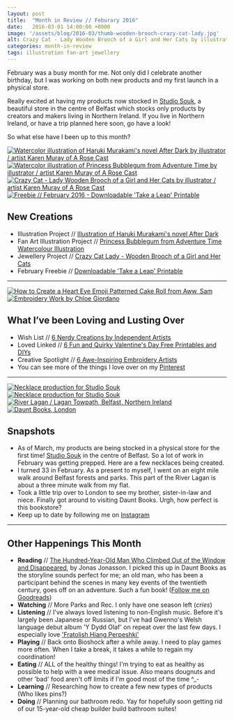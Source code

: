 ```yaml
---
layout: post
title:  "Month in Review // Feburary 2016"
date:   2016-03-01 14:00:00 +0000
image: '/assets/blog/2016-03/thumb-wooden-brooch-crazy-cat-lady.jpg'
alt: Crazy Cat - Lady Wooden Brooch of a Girl and Her Cats by illustrator / artist Karen Muray of A Rose Cast
categories: month-in-review
tags: illustration fan-art jewellery 
---
```


<p class="intro">February was a busy month for me. Not only did I celebrate another birthday, but I was working on both new products and my first launch in a physical store.</p>

Really excited at having my products now stocked in [Studio Souk](http://www.studiosouk.com), a beautiful store in the centre of Belfast which stocks only products by creators and makers living in Northern Ireland. If you live in Northern Ireland, or have a trip planned here soon, go have a look!

So what else have I been up to this month?

<div class="row">
	<div class="col-md-6">
		<a href="/my-work/2016/02/16/haruki-murakami-after-dark.html" title="My Work // Illustration of Haruki Murakami's novel After Dark"><img src="/assets/folio/murakami/illustration-murakami-afterdark.jpg" alt="Watercolor illustration of Haruki Murakami's novel After Dark by illustrator / artist Karen Muray of A Rose Cast" title="Watercolor illustration of Haruki Murakami's novel After Dark by illustrator / artist Karen Muray of A Rose Cast"></a>
	</div>
	<div class="col-md-6">
		<a href="/my-work/2016/02/23/princess-bubblegum-adventure-time-fanart.html" title="My Work // Princess Bubblegum from Adventure Time Watercolour Illustration"><img src="/assets/folio/fanart/illustration-fanart-princess-bubblegum.jpg" alt="Watercolor illustration of Princess Bubblegum from Adventure Time by illustrator / artist Karen Muray of A Rose Cast" title="Watercolor illustration of Princess Bubblegum from Adventure Time by illustrator / artist Karen Muray of A Rose Cast"></a>
	</div>
</div>

<div class="row">
	<div class="col-md-6">
		<a href="/my-work/2016/02/09/crazy-cat-lady.html" title="My Work // Crazy Cat Lady | Wooden Brooch of a Girl and Her Cats"><img src="/assets/folio/wsb/wooden-brooch-crazy-cat-lady.jpg" alt="Crazy Cat - Lady Wooden Brooch of a Girl and Her Cats by illustrator / artist Karen Muray of A Rose Cast" title="Crazy Cat - Lady Wooden Brooch of a Girl and Her Cats by illustrator / artist Karen Muray of A Rose Cast"></a>
	</div>
	<div class="col-md-6">
		<a href="/freebies/2016/02/02/freebie-take-a-leap-printable.html" title="Freebie // February 2016 - Downloadable 'Take a Leap' Printable"><img src="/assets/blog/2016-02/freebie-february-leap-printable-01.jpg" alt="Freebie // February 2016 - Downloadable 'Take a Leap' Printable" title="Freebie // February 2016 - Downloadable 'Take a Leap' Printable"></a>
	</div>
</div>

New Creations
---

+ Illustration Project // [Illustration of Haruki Murakami's novel After Dark](/my-work/2016/02/16/haruki-murakami-after-dark.html)
+ Fan Art Illustration Project // [Princess Bubblegum from Adventure Time Watercolour Illustration](/my-work/2016/02/23/princess-bubblegum-adventure-time-fanart.html)
+ Jewellery Project // [Crazy Cat Lady - Wooden Brooch of a Girl and Her Cats](/my-work/2016/02/09/crazy-cat-lady.html)
+ February Freebie // [Downloadable 'Take a Leap' Printable](/freebies/2016/02/02/freebie-take-a-leap-printable.html)

* * *

<div class="row">
	<div class="col-md-4">
		<a href="/wish-list/2016/02/25/6-nerdy-creations-by-independent-artists.html" title="Wish List // 6 Nerdy Creations by Independent Artists"><img src="/assets/blog/2016-02/steve-zissou-bill-murray-life-aquatic.jpg" alt="" title="Steve Zissou / Bill Murray pin, from Wes Anderson's The Life Aquatic"></a>
	</div>
	<div class="col-md-4">
		<a href="/loved-links/2016/02/12/6-fun-quirky-valentines-day-free-printables-diys.html" title="Loved Links // 6 Fun and Quirky Valentine's Day Free Printables and DIYs"><img src="/assets/blog/2016-02/valentines-heart-eye-emoji-patterned-cake-roll.jpg" alt="How to Create a Heart Eye Emoji Patterned Cake Roll from Aww, Sam" title="How to Create a Heart Eye Emoji Patterned Cake Roll from Aww, Sam"></a>
	</div>
	<div class="col-md-4">
		<a href="/creative-spotlight/2016/02/18/6-awe-inspiring-embroidery-artists.html" title="Creative Spotlight // 6 Awe-Inspiring Embroidery Artists"><img src="/assets/blog/2016-02/embroidery-chloe-giordano.jpg" alt="Embroidery Work by Chloe Giordano" title="Embroidery Work by Chloe Giordano"></a>
	</div>
</div>

What I’ve been Loving and Lusting Over
---
+ Wish List // [6 Nerdy Creations by Independent Artists](/wish-list/2016/02/25/6-nerdy-creations-by-independent-artists.html)
+ Loved Linked // [6 Fun and Quirky Valentine's Day Free Printables and DIYs](/loved-links/2016/02/12/6-fun-quirky-valentines-day-free-printables-diys.html)
+ Creative Spotlight // [6 Awe-Inspiring Embroidery Artists](/creative-spotlight/2016/02/18/6-awe-inspiring-embroidery-artists.html)
+ You can see more of the things I love over on my [Pinterest](http://pinterest.com/arosecast)

* * *

<div class="row">
	<div class="col-md-6">
		<a href="https://www.instagram.com/p/BBhzX8hGFTA/" title="Necklace production for Studio Souk on Instagram"><img src="/assets/blog/2016-03/instagram-necklace-production01.jpg" alt="Necklace production for Studio Souk" title="Necklace production for Studio Souk"></a>
	</div>
	<div class="col-md-6">
		<a href="https://www.instagram.com/p/BBz-PD5mFc-/" title="Necklace production for Studio Souk on Instagram"><img src="/assets/blog/2016-03/instagram-necklace-production02.jpg" alt="Necklace production for Studio Souk" title="Necklace production for Studio Souk"></a>
	</div>
</div>

<div class="row">
	<div class="col-md-6">
		<a href="https://www.instagram.com/p/BBpJsl-mFfI/" title="River Lagan / Lagan Towpath, Belfast, Northern Ireland on Instagram"><img src="/assets/blog/2016-03/instagram-river-lagan-belfast.jpg" alt="River Lagan / Lagan Towpath, Belfast, Northern Ireland" title="River Lagan / Lagan Towpath, Belfast, Northern Ireland"></a>
	</div>
	<div class="col-md-6">
		<a href="https://www.instagram.com/p/BCIh81AmFfy/" title="Daunt Books, London on Instagram"><img src="/assets/blog/2016-03/instagram-daunt-books-london.jpg" alt="Daunt Books, London" title="Daunt Books, London"></a>
	</div>
</div>

Snapshots
---
+ As of March, my products are being stocked in a physical store for the first time! [Studio Souk](http://www.studiosouk.com) in the centre of Belfast. So a lot of work in February was getting prepped. Here are a few necklaces being created.
+ I turned 33 in February. As a present to myself, I went on an eight mile walk around Belfast forests and parks. This part of the River Lagan is about a three minute walk from my flat.
+ Took a little trip over to London to see my brother, sister-in-law and niece. Finally got around to visiting Daunt Books. Urgh, how perfect is this bookstore?
+ Keep up to date by following me on [Instagram](http://instagram.com/arosecast)

* * *

Other Happenings This Month
---
+ <strong>Reading</strong> // <a href="https://www.goodreads.com/book/show/13486632-the-hundred-year-old-man-who-climbed-out-of-the-window-and-disappeared" title="The Hundred-Year-Old Man Who Climbed Out of the Window and Disappeared by Jonas Jonasson on Goodreads">The Hundred-Year-Old Man Who Climbed Out of the Window and Disappeared</a>, by Jonas Jonasson. I picked this up in Daunt Books as the storyline sounds perfect for me; an old man, who has been a participant behind the scenes in many key events of the twentieth century, goes off on an adventure. Such a fun book! ([Follow me on Goodreads](https://www.goodreads.com/user/show/1680658-karen-murray))
+ <strong>Watching</strong> // More Parks and Rec. I only have one season left (*cries*)
+ <strong>Listening</strong> // I've always loved listening to non-English music. Before it's largely been Japanese or Russian, but I've had Gwenno's Welsh language debut album 'Y Dydd Olaf' on repeat over the last few days. I especially love <a href="https://youtu.be/OClOH2BP4LI" title="Fratolish Hiang Perpeshki by Gwenno">'Fratolish Hiang Perpeshki'</a>
+ <strong>Playing</strong> // Back onto Bioshock after a while away. I need to play games more often. When I take a break, it takes a while to regain my coordination!
+ <strong>Eating</strong> // ALL of the healthy things! I'm trying to eat as healthy as possible to help with a wee medical issue. Also means dougnuts and other 'bad' food aren't off limits if I'm good most of the time ^_-
+ <strong>Learning</strong> // Researching how to create a few new types of products (Who likes pins?)
+ <strong>Doing</strong> // Planning our bathroom redo. Yay for hopefully soon getting rid of our 15-year-old cheap builder build bathroom suites!